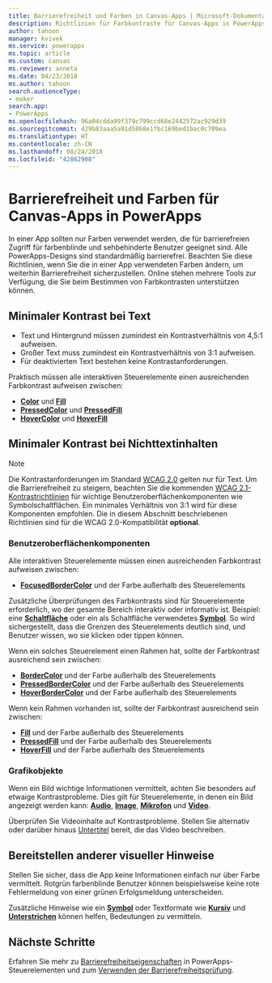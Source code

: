 ```yaml
---
title: Barrierefreiheit und Farben in Canvas-Apps | Microsoft-Dokumentation
description: Richtlinien für Farbkontraste für Canvas-Apps in PowerApps
author: tahoon
manager: kvivek
ms.service: powerapps
ms.topic: article
ms.custom: canvas
ms.reviewer: anneta
ms.date: 04/23/2018
ms.author: tahoon
search.audienceType:
- maker
search.app:
- PowerApps
ms.openlocfilehash: 96a04cdda99f379c799ccd68e2442572ac929d39
ms.sourcegitcommit: 429b83aaa5a91d5868e1fbc169bed1bac0c709ea
ms.translationtype: HT
ms.contentlocale: zh-CN
ms.lasthandoff: 08/24/2018
ms.locfileid: "42862908"
---
```

# <a name="accessible-colors-for-canvas-apps-in-powerapps"></a>Barrierefreiheit und Farben für Canvas-Apps in PowerApps
In einer App sollten nur Farben verwendet werden, die für barrierefreien Zugriff für farbenblinde und sehbehinderte Benutzer geeignet sind. Alle PowerApps-Designs sind standardmäßig barrierefrei. Beachten Sie diese Richtlinien, wenn Sie die in einer App verwendeten Farben ändern, um weiterhin Barrierefreiheit sicherzustellen. Online stehen mehrere Tools zur Verfügung, die Sie beim Bestimmen von Farbkontrasten unterstützen können.

## <a name="minimum-contrast-for-text"></a>Minimaler Kontrast bei Text
* Text und Hintergrund müssen zumindest ein Kontrastverhältnis von 4,5:1 aufweisen.
* Großer Text muss zumindest ein Kontrastverhältnis von 3:1 aufweisen.
* Für deaktivierten Text bestehen keine Kontrastanforderungen.

Praktisch müssen alle interaktiven Steuerelemente einen ausreichenden Farbkontrast aufweisen zwischen:
* **[Color](controls/properties-color-border.md)** und **[Fill](controls/properties-color-border.md)**
* **[PressedColor](controls/properties-color-border.md)** und **[PressedFill](controls/properties-color-border.md)**
* **[HoverColor](controls/properties-color-border.md)** und **[HoverFill](controls/properties-color-border.md)**

## <a name="minimum-contrast-for-non-text"></a>Minimaler Kontrast bei Nichttextinhalten

> [!NOTE]
> Die Kontrastanforderungen im Standard [WCAG 2.0](https://www.w3.org/TR/UNDERSTANDING-WCAG20/visual-audio-contrast-contrast.html) gelten nur für Text. Um die Barrierefreiheit zu steigern, beachten Sie die kommenden [WCAG 2.1-Kontrastrichtlinien](https://www.w3.org/TR/WCAG21/#non-text-contrast) für wichtige Benutzeroberflächenkomponenten wie Symbolschaltflächen. Ein minimales Verhältnis von 3:1 wird für diese Komponenten empfohlen. Die in diesem Abschnitt beschriebenen Richtlinien sind für die WCAG 2.0-Kompatibilität **optional**.

### <a name="user-interface-components"></a>Benutzeroberflächenkomponenten
Alle interaktiven Steuerelemente müssen einen ausreichenden Farbkontrast aufweisen zwischen:
* **[FocusedBorderColor](controls/properties-color-border.md)** und der Farbe außerhalb des Steuerelements

Zusätzliche Überprüfungen des Farbkontrasts sind für Steuerelemente erforderlich, wo der gesamte Bereich interaktiv oder informativ ist. Beispiel: eine **[Schaltfläche](controls/control-button.md)** oder ein als Schaltfläche verwendetes **[Symbol](controls/control-shapes-icons.md)**. So wird sichergestellt, dass die Grenzen des Steuerelements deutlich sind, und Benutzer wissen, wo sie klicken oder tippen können.

Wenn ein solches Steuerelement einen Rahmen hat, sollte der Farbkontrast ausreichend sein zwischen:
* **[BorderColor](controls/properties-color-border.md)** und der Farbe außerhalb des Steuerelements
* **[PressedBorderColor](controls/properties-color-border.md)** und der Farbe außerhalb des Steuerelements
* **[HoverBorderColor](controls/properties-color-border.md)** und der Farbe außerhalb des Steuerelements

Wenn kein Rahmen vorhanden ist, sollte der Farbkontrast ausreichend sein zwischen:
* **[Fill](controls/properties-color-border.md)** und der Farbe außerhalb des Steuerelements
* **[PressedFill](controls/properties-color-border.md)** und der Farbe außerhalb des Steuerelements
* **[HoverFill](controls/properties-color-border.md)** und der Farbe außerhalb des Steuerelements

### <a name="graphical-objects"></a>Grafikobjekte
Wenn ein Bild wichtige Informationen vermittelt, achten Sie besonders auf etwaige Kontrastprobleme. Dies gilt für Steuerelemente, in denen ein Bild angezeigt werden kann: **[Audio](controls/control-audio-video.md)**, **[Image](controls/control-image.md)**, **[Mikrofon](controls/control-microphone.md)** und **[Video](controls/control-audio-video.md)**.

Überprüfen Sie Videoinhalte auf Kontrastprobleme. Stellen Sie alternativ oder darüber hinaus [Untertitel](controls/control-audio-video.md) bereit, die das Video beschreiben.

## <a name="provide-other-visual-cues"></a>Bereitstellen anderer visueller Hinweise
Stellen Sie sicher, dass die App keine Informationen einfach nur über Farbe vermittelt. Rotgrün farbenblinde Benutzer können beispielsweise keine rote Fehlermeldung von einer grünen Erfolgsmeldung unterscheiden.

Zusätzliche Hinweise wie ein **[Symbol](controls/control-shapes-icons.md)** oder Textformate wie **[Kursiv](controls/properties-text.md)** und **[Unterstrichen](controls/properties-text.md)** können helfen, Bedeutungen zu vermitteln.

## <a name="next-steps"></a>Nächste Schritte
Erfahren Sie mehr zu [Barrierefreiheitseigenschaften](controls/properties-accessibility.md) in PowerApps-Steuerelementen und zum [Verwenden der Barrierefreiheitsprüfung](accessibility-checker.md).
